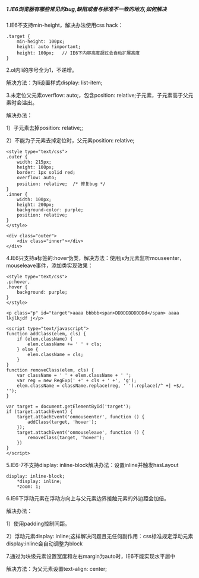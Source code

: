 ##### 1.IE6浏览器有哪些常见的bug,缺陷或者与标准不一致的地方,如何解决

1.IE6不支持min-height，解决办法使用css hack：
```
.target {
    min-height: 100px;
    height: auto !important;
    height: 100px;   // IE6下内容高度超过会自动扩展高度
}
```
2.ol内li的序号全为1，不递增。

解决方法：为li设置样式display: list-item;

3.未定位父元素overflow: auto;，包含position: relative;子元素，子元素高于父元素时会溢出。

解决办法：

1）子元素去掉position: relative;;

2）不能为子元素去掉定位时，父元素position: relative;

```
<style type="text/css">
.outer {
    width: 215px;
    height: 100px;
    border: 1px solid red;
    overflow: auto;
    position: relative;  /* 修复bug */
}
.inner {
    width: 100px;
    height: 200px;
    background-color: purple;
    position: relative;
}
</style>

<div class="outer">
    <div class="inner"></div>
</div>
```

4.IE6只支持a标签的:hover伪类，解决方法：使用js为元素监听mouseenter，mouseleave事件，添加类实现效果：
```
<style type="text/css">
.p:hover,
.hover {
    background: purple;
}
</style>

<p class="p" id="target">aaaa bbbbb<span>DDDDDDDDDDDd</span> aaaa lkjlkjdf j</p>

<script type="text/javascript">
function addClass(elem, cls) {
    if (elem.className) {
        elem.className += ' ' + cls;
    } else {
        elem.className = cls;
    }
}
function removeClass(elem, cls) {
    var className = ' ' + elem.className + ' ';
    var reg = new RegExp(' +' + cls + ' +', 'g');
    elem.className = className.replace(reg, ' ').replace(/^ +| +$/, '');
}

var target = document.getElementById('target');
if (target.attachEvent) {
    target.attachEvent('onmouseenter', function () {
        addClass(target, 'hover');
    });
    target.attachEvent('onmouseleave', function () {
        removeClass(target, 'hover');
    })
}
</script>
```

5.IE6-7不支持display: inline-block解决办法：设置inline并触发hasLayout
```
display: inline-block;
    *display: inline;
    *zoom: 1;
```

6.IE6下浮动元素在浮动方向上与父元素边界接触元素的外边距会加倍。

解决办法：

 1）使用padding控制间距。

 2）浮动元素display: inline;这样解决问题且无任何副作用：css标准规定浮动元素display:inline会自动调整为block

7.通过为块级元素设置宽度和左右margin为auto时，IE6不能实现水平居中

解决方法：为父元素设置text-align: center;
